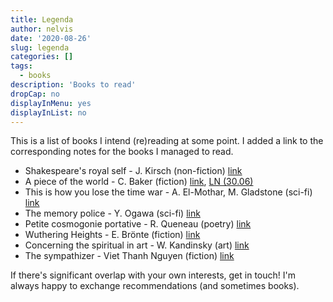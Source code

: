 ```yaml
---
title: Legenda
author: nelvis
date: '2020-08-26'
slug: legenda
categories: []
tags:
  - books
description: 'Books to read'
dropCap: no
displayInMenu: yes
displayInList: no
---
```


This is a list of books I intend (re)reading at some point. I added a link to the corresponding notes for the books I managed to read.

* Shakespeare's royal self - J. Kirsch (non-fiction) [link](https://www.goodreads.com/book/show/4624552-shakespeare-s-royal-self)
* A piece of the world - C. Baker (fiction) [link](https://www.goodreads.com/book/show/30255942-a-piece-of-the-world?ac=1&from_search=true&qid=2GV89y6t0M&rank=1), [LN (30.06)](https://naelvis.github.io/refactored-happiness/posts/a-piece-of-the-world-c-baker/)
* This is how you lose the time war - A. El-Mothar, M. Gladstone (sci-fi) [link](https://www.goodreads.com/book/show/43352954-this-is-how-you-lose-the-time-war?ac=1&from_search=true&qid=kVR3XrPRNO&rank=1)
* The memory police - Y. Ogawa (sci-fi) [link](https://www.goodreads.com/book/show/37004370-the-memory-police)
* Petite cosmogonie portative - R. Queneau (poetry) [link](https://www.goodreads.com/book/show/9671378-piccola-cosmogonia-portatile)
* Wuthering Heights - E. Brönte (fiction) [link](https://www.goodreads.com/book/show/6185.Wuthering_Heights)
* Concerning the spiritual in art - W. Kandinsky (art) [link](https://www.goodreads.com/book/show/857502.Concerning_the_Spiritual_in_Art)
* The sympathizer - Viet Thanh Nguyen (fiction) [link](https://www.goodreads.com/book/show/23168277-the-sympathizer)


If there's significant overlap with your own interests, get in touch! I'm always happy to exchange recommendations (and sometimes books).
